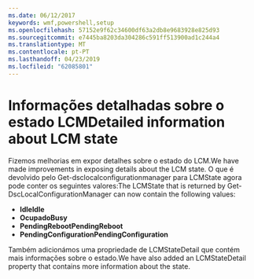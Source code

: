 ```yaml
---
ms.date: 06/12/2017
keywords: wmf,powershell,setup
ms.openlocfilehash: 57152e9f62c34600df63a2db8e9683928e825d93
ms.sourcegitcommit: e7445ba8203da304286c591ff513900ad1c244a4
ms.translationtype: MT
ms.contentlocale: pt-PT
ms.lasthandoff: 04/23/2019
ms.locfileid: "62085801"
---
```

# <a name="detailed-information-about-lcm-state"></a><span data-ttu-id="e27e1-102">Informações detalhadas sobre o estado LCM</span><span class="sxs-lookup"><span data-stu-id="e27e1-102">Detailed information about LCM state</span></span>

<span data-ttu-id="e27e1-103">Fizemos melhorias em expor detalhes sobre o estado do LCM.</span><span class="sxs-lookup"><span data-stu-id="e27e1-103">We have made improvements in exposing details about the LCM state.</span></span> <span data-ttu-id="e27e1-104">O que é devolvido pelo Get-dsclocalconfigurationmanager para LCMState agora pode conter os seguintes valores:</span><span class="sxs-lookup"><span data-stu-id="e27e1-104">The LCMState that is returned by Get-DscLocalConfigurationManager can now contain the following values:</span></span>

* <span data-ttu-id="e27e1-105">**Idle**</span><span class="sxs-lookup"><span data-stu-id="e27e1-105">**Idle**</span></span>
* <span data-ttu-id="e27e1-106">**Ocupado**</span><span class="sxs-lookup"><span data-stu-id="e27e1-106">**Busy**</span></span>
* <span data-ttu-id="e27e1-107">**PendingReboot**</span><span class="sxs-lookup"><span data-stu-id="e27e1-107">**PendingReboot**</span></span>
* <span data-ttu-id="e27e1-108">**PendingConfiguration**</span><span class="sxs-lookup"><span data-stu-id="e27e1-108">**PendingConfiguration**</span></span>

<span data-ttu-id="e27e1-109">Também adicionámos uma propriedade de LCMStateDetail que contém mais informações sobre o estado.</span><span class="sxs-lookup"><span data-stu-id="e27e1-109">We have also added an LCMStateDetail property that contains more information about the state.</span></span>
